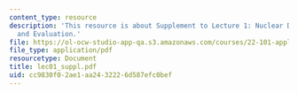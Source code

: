 ```yaml
---
content_type: resource
description: 'This resource is about Supplement to Lecture 1: Nuclear Data Compilation
  and Evaluation.'
file: https://ol-ocw-studio-app-qa.s3.amazonaws.com/courses/22-101-applied-nuclear-physics-fall-2006/cc9830f02ae1aa2432226d587efc0bef_lec01_suppl.pdf
file_type: application/pdf
resourcetype: Document
title: lec01_suppl.pdf
uid: cc9830f0-2ae1-aa24-3222-6d587efc0bef
---
```

